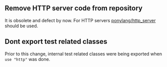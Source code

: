 ## Remove HTTP server code from repository

It is obsolete and defect by now. For HTTP servers [ponylang/http_server][1]
should be used.

[1]: https://github.com/ponylang/http_server

## Dont export test related classes

Prior to this change, internal test related classes were being exported when `use "http"` was done.

